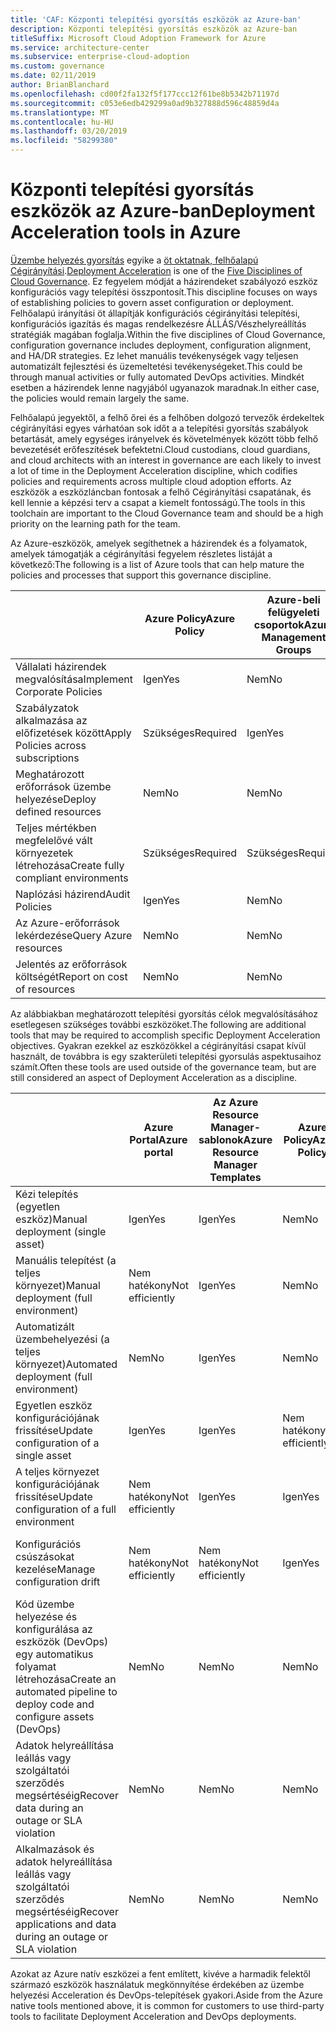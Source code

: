 ```yaml
---
title: 'CAF: Központi telepítési gyorsítás eszközök az Azure-ban'
description: Központi telepítési gyorsítás eszközök az Azure-ban
titleSuffix: Microsoft Cloud Adoption Framework for Azure
ms.service: architecture-center
ms.subservice: enterprise-cloud-adoption
ms.custom: governance
ms.date: 02/11/2019
author: BrianBlanchard
ms.openlocfilehash: cd00f2fa132f5f177ccc12f61be8b5342b71197d
ms.sourcegitcommit: c053e6edb429299a0ad9b327888d596c48859d4a
ms.translationtype: MT
ms.contentlocale: hu-HU
ms.lasthandoff: 03/20/2019
ms.locfileid: "58299380"
---
```

# <a name="deployment-acceleration-tools-in-azure"></a><span data-ttu-id="dc0d7-103">Központi telepítési gyorsítás eszközök az Azure-ban</span><span class="sxs-lookup"><span data-stu-id="dc0d7-103">Deployment Acceleration tools in Azure</span></span>

<span data-ttu-id="dc0d7-104">[Üzembe helyezés gyorsítás](overview.md) egyike a [öt oktatnak, felhőalapú Cégirányítási](../governance-disciplines.md).</span><span class="sxs-lookup"><span data-stu-id="dc0d7-104">[Deployment Acceleration](overview.md) is one of the [Five Disciplines of Cloud Governance](../governance-disciplines.md).</span></span> <span data-ttu-id="dc0d7-105">Ez fegyelem módját a házirendeket szabályozó eszköz konfigurációs vagy telepítési összpontosít.</span><span class="sxs-lookup"><span data-stu-id="dc0d7-105">This discipline focuses on ways of establishing policies to govern asset configuration or deployment.</span></span> <span data-ttu-id="dc0d7-106">Felhőalapú irányítási öt állapítják konfigurációs cégirányítási telepítési, konfigurációs igazítás és magas rendelkezésre ÁLLÁS/Vészhelyreállítás stratégiák magában foglalja.</span><span class="sxs-lookup"><span data-stu-id="dc0d7-106">Within the five disciplines of Cloud Governance, configuration governance includes deployment, configuration alignment, and HA/DR strategies.</span></span> <span data-ttu-id="dc0d7-107">Ez lehet manuális tevékenységek vagy teljesen automatizált fejlesztési és üzemeltetési tevékenységeket.</span><span class="sxs-lookup"><span data-stu-id="dc0d7-107">This could be through manual activities or fully automated DevOps activities.</span></span> <span data-ttu-id="dc0d7-108">Mindkét esetben a házirendek lenne nagyjából ugyanazok maradnak.</span><span class="sxs-lookup"><span data-stu-id="dc0d7-108">In either case, the policies would remain largely the same.</span></span>

<span data-ttu-id="dc0d7-109">Felhőalapú jegyektől, a felhő őrei és a felhőben dolgozó tervezők érdekeltek cégirányítási egyes várhatóan sok időt a a telepítési gyorsítás szabályok betartását, amely egységes irányelvek és követelmények között több felhő bevezetését erőfeszítések befektetni.</span><span class="sxs-lookup"><span data-stu-id="dc0d7-109">Cloud custodians, cloud guardians, and cloud architects with an interest in governance are each likely to invest a lot of time in the Deployment Acceleration discipline, which codifies policies and requirements across multiple cloud adoption efforts.</span></span> <span data-ttu-id="dc0d7-110">Az eszközök a eszközláncban fontosak a felhő Cégirányítási csapatának, és kell lennie a képzési terv a csapat a kiemelt fontosságú.</span><span class="sxs-lookup"><span data-stu-id="dc0d7-110">The tools in this toolchain are important to the Cloud Governance team and should be a high priority on the learning path for the team.</span></span>

<span data-ttu-id="dc0d7-111">Az Azure-eszközök, amelyek segíthetnek a házirendek és a folyamatok, amelyek támogatják a cégirányítási fegyelem részletes listáját a következő:</span><span class="sxs-lookup"><span data-stu-id="dc0d7-111">The following is a list of Azure tools that can help mature the policies and processes that support this governance discipline.</span></span>

|  | <span data-ttu-id="dc0d7-112">Azure Policy</span><span class="sxs-lookup"><span data-stu-id="dc0d7-112">Azure Policy</span></span> | <span data-ttu-id="dc0d7-113">Azure-beli felügyeleti csoportok</span><span class="sxs-lookup"><span data-stu-id="dc0d7-113">Azure Management Groups</span></span> | <span data-ttu-id="dc0d7-114">Az Azure Resource Manager-sablonok</span><span class="sxs-lookup"><span data-stu-id="dc0d7-114">Azure Resource Manager Templates</span></span> | <span data-ttu-id="dc0d7-115">Azure Blueprints</span><span class="sxs-lookup"><span data-stu-id="dc0d7-115">Azure Blueprints</span></span> | <span data-ttu-id="dc0d7-116">Azure Resource Graph</span><span class="sxs-lookup"><span data-stu-id="dc0d7-116">Azure Resource Graph</span></span> | <span data-ttu-id="dc0d7-117">Azure Cost Management</span><span class="sxs-lookup"><span data-stu-id="dc0d7-117">Azure Cost Management</span></span> |
|---------|---------|---------|---------|---------|---------|---------|
|<span data-ttu-id="dc0d7-118">Vállalati házirendek megvalósítása</span><span class="sxs-lookup"><span data-stu-id="dc0d7-118">Implement Corporate Policies</span></span>     |<span data-ttu-id="dc0d7-119">Igen</span><span class="sxs-lookup"><span data-stu-id="dc0d7-119">Yes</span></span> |<span data-ttu-id="dc0d7-120">Nem</span><span class="sxs-lookup"><span data-stu-id="dc0d7-120">No</span></span>  |<span data-ttu-id="dc0d7-121">Nem</span><span class="sxs-lookup"><span data-stu-id="dc0d7-121">No</span></span>  |<span data-ttu-id="dc0d7-122">Nem</span><span class="sxs-lookup"><span data-stu-id="dc0d7-122">No</span></span> | <span data-ttu-id="dc0d7-123">Nem</span><span class="sxs-lookup"><span data-stu-id="dc0d7-123">No</span></span> |<span data-ttu-id="dc0d7-124">Nem</span><span class="sxs-lookup"><span data-stu-id="dc0d7-124">No</span></span> |
|<span data-ttu-id="dc0d7-125">Szabályzatok alkalmazása az előfizetések között</span><span class="sxs-lookup"><span data-stu-id="dc0d7-125">Apply Policies across subscriptions</span></span>     |<span data-ttu-id="dc0d7-126">Szükséges</span><span class="sxs-lookup"><span data-stu-id="dc0d7-126">Required</span></span> |<span data-ttu-id="dc0d7-127">Igen</span><span class="sxs-lookup"><span data-stu-id="dc0d7-127">Yes</span></span>  |<span data-ttu-id="dc0d7-128">Nem</span><span class="sxs-lookup"><span data-stu-id="dc0d7-128">No</span></span>  |<span data-ttu-id="dc0d7-129">Nem</span><span class="sxs-lookup"><span data-stu-id="dc0d7-129">No</span></span> | <span data-ttu-id="dc0d7-130">Nem</span><span class="sxs-lookup"><span data-stu-id="dc0d7-130">No</span></span> |<span data-ttu-id="dc0d7-131">Nem</span><span class="sxs-lookup"><span data-stu-id="dc0d7-131">No</span></span> |
|<span data-ttu-id="dc0d7-132">Meghatározott erőforrások üzembe helyezése</span><span class="sxs-lookup"><span data-stu-id="dc0d7-132">Deploy defined resources</span></span>     |<span data-ttu-id="dc0d7-133">Nem</span><span class="sxs-lookup"><span data-stu-id="dc0d7-133">No</span></span> |<span data-ttu-id="dc0d7-134">Nem</span><span class="sxs-lookup"><span data-stu-id="dc0d7-134">No</span></span>  |<span data-ttu-id="dc0d7-135">Igen</span><span class="sxs-lookup"><span data-stu-id="dc0d7-135">Yes</span></span>  |<span data-ttu-id="dc0d7-136">Nem</span><span class="sxs-lookup"><span data-stu-id="dc0d7-136">No</span></span> | <span data-ttu-id="dc0d7-137">Nem</span><span class="sxs-lookup"><span data-stu-id="dc0d7-137">No</span></span> |<span data-ttu-id="dc0d7-138">Nem</span><span class="sxs-lookup"><span data-stu-id="dc0d7-138">No</span></span> |
|<span data-ttu-id="dc0d7-139">Teljes mértékben megfelelővé vált környezetek létrehozása</span><span class="sxs-lookup"><span data-stu-id="dc0d7-139">Create fully compliant environments</span></span>      |<span data-ttu-id="dc0d7-140">Szükséges</span><span class="sxs-lookup"><span data-stu-id="dc0d7-140">Required</span></span> |<span data-ttu-id="dc0d7-141">Szükséges</span><span class="sxs-lookup"><span data-stu-id="dc0d7-141">Required</span></span>  |<span data-ttu-id="dc0d7-142">Szükséges</span><span class="sxs-lookup"><span data-stu-id="dc0d7-142">Required</span></span>  |<span data-ttu-id="dc0d7-143">Igen</span><span class="sxs-lookup"><span data-stu-id="dc0d7-143">Yes</span></span> | <span data-ttu-id="dc0d7-144">Nem</span><span class="sxs-lookup"><span data-stu-id="dc0d7-144">No</span></span> |<span data-ttu-id="dc0d7-145">Nem</span><span class="sxs-lookup"><span data-stu-id="dc0d7-145">No</span></span> |
|<span data-ttu-id="dc0d7-146">Naplózási házirend</span><span class="sxs-lookup"><span data-stu-id="dc0d7-146">Audit Policies</span></span>      |<span data-ttu-id="dc0d7-147">Igen</span><span class="sxs-lookup"><span data-stu-id="dc0d7-147">Yes</span></span> |<span data-ttu-id="dc0d7-148">Nem</span><span class="sxs-lookup"><span data-stu-id="dc0d7-148">No</span></span>  |<span data-ttu-id="dc0d7-149">Nem</span><span class="sxs-lookup"><span data-stu-id="dc0d7-149">No</span></span>  |<span data-ttu-id="dc0d7-150">Nem</span><span class="sxs-lookup"><span data-stu-id="dc0d7-150">No</span></span> | <span data-ttu-id="dc0d7-151">Nem</span><span class="sxs-lookup"><span data-stu-id="dc0d7-151">No</span></span> |<span data-ttu-id="dc0d7-152">Nem</span><span class="sxs-lookup"><span data-stu-id="dc0d7-152">No</span></span> |
|<span data-ttu-id="dc0d7-153">Az Azure-erőforrások lekérdezése</span><span class="sxs-lookup"><span data-stu-id="dc0d7-153">Query Azure resources</span></span>      |<span data-ttu-id="dc0d7-154">Nem</span><span class="sxs-lookup"><span data-stu-id="dc0d7-154">No</span></span> |<span data-ttu-id="dc0d7-155">Nem</span><span class="sxs-lookup"><span data-stu-id="dc0d7-155">No</span></span>  |<span data-ttu-id="dc0d7-156">Nem</span><span class="sxs-lookup"><span data-stu-id="dc0d7-156">No</span></span>  |<span data-ttu-id="dc0d7-157">Nem</span><span class="sxs-lookup"><span data-stu-id="dc0d7-157">No</span></span> |<span data-ttu-id="dc0d7-158">Igen</span><span class="sxs-lookup"><span data-stu-id="dc0d7-158">Yes</span></span> |<span data-ttu-id="dc0d7-159">Nem</span><span class="sxs-lookup"><span data-stu-id="dc0d7-159">No</span></span> |
|<span data-ttu-id="dc0d7-160">Jelentés az erőforrások költségét</span><span class="sxs-lookup"><span data-stu-id="dc0d7-160">Report on cost of resources</span></span>      |<span data-ttu-id="dc0d7-161">Nem</span><span class="sxs-lookup"><span data-stu-id="dc0d7-161">No</span></span> |<span data-ttu-id="dc0d7-162">Nem</span><span class="sxs-lookup"><span data-stu-id="dc0d7-162">No</span></span>  |<span data-ttu-id="dc0d7-163">Nem</span><span class="sxs-lookup"><span data-stu-id="dc0d7-163">No</span></span>  |<span data-ttu-id="dc0d7-164">Nem</span><span class="sxs-lookup"><span data-stu-id="dc0d7-164">No</span></span> |<span data-ttu-id="dc0d7-165">Nem</span><span class="sxs-lookup"><span data-stu-id="dc0d7-165">No</span></span> |<span data-ttu-id="dc0d7-166">Igen</span><span class="sxs-lookup"><span data-stu-id="dc0d7-166">Yes</span></span> |

<span data-ttu-id="dc0d7-167">Az alábbiakban meghatározott telepítési gyorsítás célok megvalósításához esetlegesen szükséges további eszközöket.</span><span class="sxs-lookup"><span data-stu-id="dc0d7-167">The following are additional tools that may be required to accomplish specific Deployment Acceleration objectives.</span></span> <span data-ttu-id="dc0d7-168">Gyakran ezekkel az eszközökkel a cégirányítási csapat kívül használt, de továbbra is egy szakterületi telepítési gyorsulás aspektusaihoz számít.</span><span class="sxs-lookup"><span data-stu-id="dc0d7-168">Often these tools are used outside of the governance team, but are still considered an aspect of Deployment Acceleration as a discipline.</span></span>

|  |<span data-ttu-id="dc0d7-169">Azure Portal</span><span class="sxs-lookup"><span data-stu-id="dc0d7-169">Azure portal</span></span>  |<span data-ttu-id="dc0d7-170">Az Azure Resource Manager-sablonok</span><span class="sxs-lookup"><span data-stu-id="dc0d7-170">Azure Resource Manager Templates</span></span>  |<span data-ttu-id="dc0d7-171">Azure Policy</span><span class="sxs-lookup"><span data-stu-id="dc0d7-171">Azure Policy</span></span>  | <span data-ttu-id="dc0d7-172">Azure DevOps</span><span class="sxs-lookup"><span data-stu-id="dc0d7-172">Azure DevOps</span></span> | <span data-ttu-id="dc0d7-173">Azure Backup</span><span class="sxs-lookup"><span data-stu-id="dc0d7-173">Azure Backup</span></span> | <span data-ttu-id="dc0d7-174">Azure Site Recovery</span><span class="sxs-lookup"><span data-stu-id="dc0d7-174">Azure Site Recovery</span></span> |
|---------|---------|---------|---------|---------|---------|---------|
|<span data-ttu-id="dc0d7-175">Kézi telepítés (egyetlen eszköz)</span><span class="sxs-lookup"><span data-stu-id="dc0d7-175">Manual deployment (single asset)</span></span>     | <span data-ttu-id="dc0d7-176">Igen</span><span class="sxs-lookup"><span data-stu-id="dc0d7-176">Yes</span></span> | <span data-ttu-id="dc0d7-177">Igen</span><span class="sxs-lookup"><span data-stu-id="dc0d7-177">Yes</span></span>  | <span data-ttu-id="dc0d7-178">Nem</span><span class="sxs-lookup"><span data-stu-id="dc0d7-178">No</span></span>  | <span data-ttu-id="dc0d7-179">Nem hatékony</span><span class="sxs-lookup"><span data-stu-id="dc0d7-179">Not efficiently</span></span> | <span data-ttu-id="dc0d7-180">Nem</span><span class="sxs-lookup"><span data-stu-id="dc0d7-180">No</span></span> | <span data-ttu-id="dc0d7-181">Igen</span><span class="sxs-lookup"><span data-stu-id="dc0d7-181">Yes</span></span> |
|<span data-ttu-id="dc0d7-182">Manuális telepítést (a teljes környezet)</span><span class="sxs-lookup"><span data-stu-id="dc0d7-182">Manual deployment (full environment)</span></span>     | <span data-ttu-id="dc0d7-183">Nem hatékony</span><span class="sxs-lookup"><span data-stu-id="dc0d7-183">Not efficiently</span></span> | <span data-ttu-id="dc0d7-184">Igen</span><span class="sxs-lookup"><span data-stu-id="dc0d7-184">Yes</span></span> | <span data-ttu-id="dc0d7-185">Nem</span><span class="sxs-lookup"><span data-stu-id="dc0d7-185">No</span></span>  | <span data-ttu-id="dc0d7-186">Nem hatékony</span><span class="sxs-lookup"><span data-stu-id="dc0d7-186">Not efficiently</span></span> | <span data-ttu-id="dc0d7-187">Nem</span><span class="sxs-lookup"><span data-stu-id="dc0d7-187">No</span></span> | <span data-ttu-id="dc0d7-188">Igen</span><span class="sxs-lookup"><span data-stu-id="dc0d7-188">Yes</span></span> |
|<span data-ttu-id="dc0d7-189">Automatizált üzembehelyezési (a teljes környezet)</span><span class="sxs-lookup"><span data-stu-id="dc0d7-189">Automated deployment (full environment)</span></span>     | <span data-ttu-id="dc0d7-190">Nem</span><span class="sxs-lookup"><span data-stu-id="dc0d7-190">No</span></span>  | <span data-ttu-id="dc0d7-191">Igen</span><span class="sxs-lookup"><span data-stu-id="dc0d7-191">Yes</span></span>  | <span data-ttu-id="dc0d7-192">Nem</span><span class="sxs-lookup"><span data-stu-id="dc0d7-192">No</span></span>  | <span data-ttu-id="dc0d7-193">Igen</span><span class="sxs-lookup"><span data-stu-id="dc0d7-193">Yes</span></span>  | <span data-ttu-id="dc0d7-194">Nem</span><span class="sxs-lookup"><span data-stu-id="dc0d7-194">No</span></span> | <span data-ttu-id="dc0d7-195">Igen</span><span class="sxs-lookup"><span data-stu-id="dc0d7-195">Yes</span></span> |
|<span data-ttu-id="dc0d7-196">Egyetlen eszköz konfigurációjának frissítése</span><span class="sxs-lookup"><span data-stu-id="dc0d7-196">Update configuration of a single asset</span></span>     | <span data-ttu-id="dc0d7-197">Igen</span><span class="sxs-lookup"><span data-stu-id="dc0d7-197">Yes</span></span> | <span data-ttu-id="dc0d7-198">Igen</span><span class="sxs-lookup"><span data-stu-id="dc0d7-198">Yes</span></span> | <span data-ttu-id="dc0d7-199">Nem hatékony</span><span class="sxs-lookup"><span data-stu-id="dc0d7-199">Not efficiently</span></span> | <span data-ttu-id="dc0d7-200">Nem hatékony</span><span class="sxs-lookup"><span data-stu-id="dc0d7-200">Not efficiently</span></span> | <span data-ttu-id="dc0d7-201">Nem</span><span class="sxs-lookup"><span data-stu-id="dc0d7-201">No</span></span> | <span data-ttu-id="dc0d7-202">Igen – a replikáció során</span><span class="sxs-lookup"><span data-stu-id="dc0d7-202">Yes - during replication</span></span> |
|<span data-ttu-id="dc0d7-203">A teljes környezet konfigurációjának frissítése</span><span class="sxs-lookup"><span data-stu-id="dc0d7-203">Update configuration of a full environment</span></span>     | <span data-ttu-id="dc0d7-204">Nem hatékony</span><span class="sxs-lookup"><span data-stu-id="dc0d7-204">Not efficiently</span></span> | <span data-ttu-id="dc0d7-205">Igen</span><span class="sxs-lookup"><span data-stu-id="dc0d7-205">Yes</span></span> | <span data-ttu-id="dc0d7-206">Igen</span><span class="sxs-lookup"><span data-stu-id="dc0d7-206">Yes</span></span> | <span data-ttu-id="dc0d7-207">Igen</span><span class="sxs-lookup"><span data-stu-id="dc0d7-207">Yes</span></span>  | <span data-ttu-id="dc0d7-208">Nem</span><span class="sxs-lookup"><span data-stu-id="dc0d7-208">No</span></span> | <span data-ttu-id="dc0d7-209">Igen – a replikáció során</span><span class="sxs-lookup"><span data-stu-id="dc0d7-209">Yes - during replication</span></span> |
|<span data-ttu-id="dc0d7-210">Konfigurációs csúszásokat kezelése</span><span class="sxs-lookup"><span data-stu-id="dc0d7-210">Manage configuration drift</span></span>     | <span data-ttu-id="dc0d7-211">Nem hatékony</span><span class="sxs-lookup"><span data-stu-id="dc0d7-211">Not efficiently</span></span> | <span data-ttu-id="dc0d7-212">Nem hatékony</span><span class="sxs-lookup"><span data-stu-id="dc0d7-212">Not efficiently</span></span> | <span data-ttu-id="dc0d7-213">Igen</span><span class="sxs-lookup"><span data-stu-id="dc0d7-213">Yes</span></span>  | <span data-ttu-id="dc0d7-214">Igen</span><span class="sxs-lookup"><span data-stu-id="dc0d7-214">Yes</span></span>  | <span data-ttu-id="dc0d7-215">Nem</span><span class="sxs-lookup"><span data-stu-id="dc0d7-215">No</span></span> | <span data-ttu-id="dc0d7-216">Igen – a replikáció során</span><span class="sxs-lookup"><span data-stu-id="dc0d7-216">Yes - during replication</span></span> |
|<span data-ttu-id="dc0d7-217">Kód üzembe helyezése és konfigurálása az eszközök (DevOps) egy automatikus folyamat létrehozása</span><span class="sxs-lookup"><span data-stu-id="dc0d7-217">Create an automated pipeline to deploy code and configure assets (DevOps)</span></span>     | <span data-ttu-id="dc0d7-218">Nem</span><span class="sxs-lookup"><span data-stu-id="dc0d7-218">No</span></span> | <span data-ttu-id="dc0d7-219">Nem</span><span class="sxs-lookup"><span data-stu-id="dc0d7-219">No</span></span> | <span data-ttu-id="dc0d7-220">Nem</span><span class="sxs-lookup"><span data-stu-id="dc0d7-220">No</span></span> | <span data-ttu-id="dc0d7-221">Igen</span><span class="sxs-lookup"><span data-stu-id="dc0d7-221">Yes</span></span> | <span data-ttu-id="dc0d7-222">Nem</span><span class="sxs-lookup"><span data-stu-id="dc0d7-222">No</span></span> | <span data-ttu-id="dc0d7-223">Nem</span><span class="sxs-lookup"><span data-stu-id="dc0d7-223">No</span></span> |
|<span data-ttu-id="dc0d7-224">Adatok helyreállítása leállás vagy szolgáltatói szerződés megsértéséig</span><span class="sxs-lookup"><span data-stu-id="dc0d7-224">Recover data during an outage or SLA violation</span></span>     | <span data-ttu-id="dc0d7-225">Nem</span><span class="sxs-lookup"><span data-stu-id="dc0d7-225">No</span></span> | <span data-ttu-id="dc0d7-226">Nem</span><span class="sxs-lookup"><span data-stu-id="dc0d7-226">No</span></span> | <span data-ttu-id="dc0d7-227">Nem</span><span class="sxs-lookup"><span data-stu-id="dc0d7-227">No</span></span> | <span data-ttu-id="dc0d7-228">Igen</span><span class="sxs-lookup"><span data-stu-id="dc0d7-228">Yes</span></span> | <span data-ttu-id="dc0d7-229">Igen</span><span class="sxs-lookup"><span data-stu-id="dc0d7-229">Yes</span></span> | <span data-ttu-id="dc0d7-230">Igen</span><span class="sxs-lookup"><span data-stu-id="dc0d7-230">Yes</span></span> |
|<span data-ttu-id="dc0d7-231">Alkalmazások és adatok helyreállítása leállás vagy szolgáltatói szerződés megsértéséig</span><span class="sxs-lookup"><span data-stu-id="dc0d7-231">Recover applications and data during an outage or SLA violation</span></span>     | <span data-ttu-id="dc0d7-232">Nem</span><span class="sxs-lookup"><span data-stu-id="dc0d7-232">No</span></span> | <span data-ttu-id="dc0d7-233">Nem</span><span class="sxs-lookup"><span data-stu-id="dc0d7-233">No</span></span> | <span data-ttu-id="dc0d7-234">Nem</span><span class="sxs-lookup"><span data-stu-id="dc0d7-234">No</span></span> | <span data-ttu-id="dc0d7-235">Igen</span><span class="sxs-lookup"><span data-stu-id="dc0d7-235">Yes</span></span> | <span data-ttu-id="dc0d7-236">Nem</span><span class="sxs-lookup"><span data-stu-id="dc0d7-236">No</span></span> | <span data-ttu-id="dc0d7-237">Igen</span><span class="sxs-lookup"><span data-stu-id="dc0d7-237">Yes</span></span> |

<span data-ttu-id="dc0d7-238">Azokat az Azure natív eszközei a fent említett, kivéve a harmadik felektől származó eszközök használatuk megkönnyítése érdekében az üzembe helyezési Acceleration és DevOps-telepítések gyakori.</span><span class="sxs-lookup"><span data-stu-id="dc0d7-238">Aside from the Azure native tools mentioned above, it is common for customers to use third-party tools to facilitate Deployment Acceleration and DevOps deployments.</span></span>
